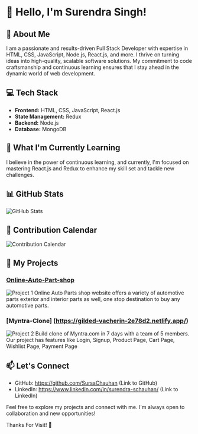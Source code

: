# 👋 Hello, I'm Surendra Singh!

## 🚀 About Me

I am a passionate and results-driven Full Stack Developer with expertise in HTML, CSS, JavaScript, Node.js, React.js, and more. I thrive on turning ideas into high-quality, scalable software solutions. My commitment to code craftsmanship and continuous learning ensures that I stay ahead in the dynamic world of web development.

## 💻 Tech Stack

- **Frontend:** HTML, CSS, JavaScript, React.js
- **State Management:** Redux
- **Backend:** Node.js
- **Database:** MongoDB

## 🌱 What I'm Currently Learning

I believe in the power of continuous learning, and currently, I'm focused on mastering React.js and Redux to enhance my skill set and tackle new challenges.

## 📊 GitHub Stats

![GitHub Stats](https://github-readme-stats.vercel.app/api?username=SursaChauhan&show_icons=true&count_private=true&hide=contribs,prs&theme=radical)

## 📅 Contribution Calendar

![Contribution Calendar](https://github-readme-streak-stats.herokuapp.com/?user=SursaChauhan&theme=radical)

## 🔧 My Projects

### [Online-Auto-Part-shop](https://sursachauhan.github.io/Online-Auto-Part-shop/)
![Project 1](https://github.com/SursaChauhan/Online-Auto-Part-shop/assets/142526317/1896cf25-2981-4fa4-af39-986fe4eb2e5b)
Online Auto Parts shop website offers a variety of automotive parts exterior and interior parts as well, one stop destination to buy any automotive parts.

### [Myntra-Clone] (https://gilded-vacherin-2e78d2.netlify.app/)
![Project 2](https://github.com/arjundangi01/Myntra-Clone/assets/135942012/95ca274f-18dc-4f1d-a7ab-6d03cc5024d7)
Build clone of Myntra.com in 7 days with a team of 5 members. Our project has features like Login, Signup, Product Page, Cart Page, Wishlist Page, Payment Page

## 📫 Let's Connect

- GitHub: https://github.com/SursaChauhan (Link to GitHub)
- LinkedIn: https://www.linkedin.com/in/surendra-schauhan/ (Link to LinkedIn)

Feel free to explore my projects and connect with me. I'm always open to collaboration and new opportunities!

Thanks For Visit! 🚀

